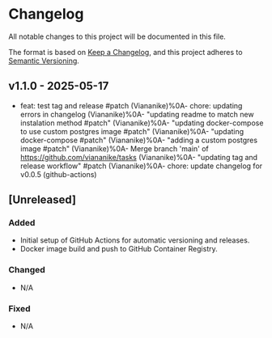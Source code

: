 # Changelog

All notable changes to this project will be documented in this file.

The format is based on [Keep a Changelog](https://keepachangelog.com/en/1.0.0/),
and this project adheres to [Semantic Versioning](https://semver.org/).

## v1.1.0 - 2025-05-17

- feat: test tag and release #patch (Viananike)%0A- chore: updating errors in changelog (Viananike)%0A- "updating readme to match new instalation method #patch" (Viananike)%0A- "updating docker-compose to use custom postgres image #patch" (Viananike)%0A- "updating docker-compose #patch" (Viananike)%0A- "adding a custom postgres image #patch" (Viananike)%0A- Merge branch 'main' of https://github.com/viananike/tasks (Viananike)%0A- "updating tag and release workflow" #patch (Viananike)%0A- chore: update changelog for v0.0.5 (github-actions)

## [Unreleased]

### Added

- Initial setup of GitHub Actions for automatic versioning and releases.
- Docker image build and push to GitHub Container Registry.

### Changed

- N/A

### Fixed

- N/A
